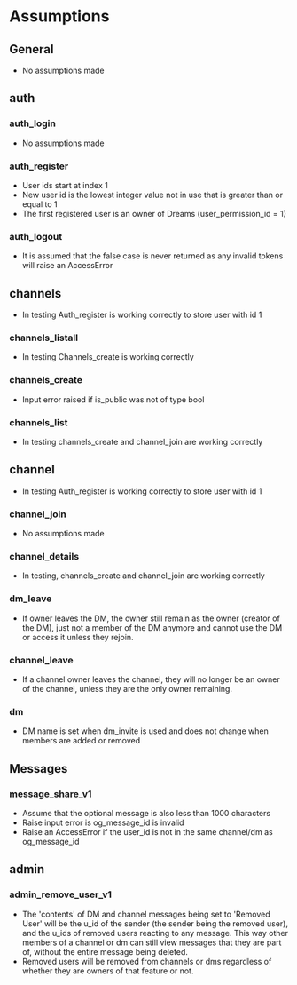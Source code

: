 # Assumptions

## General
* No assumptions made

## auth

### auth_login
* No assumptions made

### auth_register
* User ids start at index 1
* New user id is the lowest integer value not in use that is greater than or equal to 1
* The first registered user is an owner of Dreams (user_permission_id = 1)

### auth_logout
* It is assumed that the false case is never returned as any invalid tokens will raise an AccessError

## channels
* In testing Auth_register is working correctly to store user with id 1

### channels_listall
* In testing Channels_create is working correctly

### channels_create
* Input error raised if is_public was not of type bool

### channels_list
* In testing channels_create and channel_join are working correctly

## channel
* In testing Auth_register is working correctly to store user with id 1

### channel_join
* No assumptions made

### channel_details
* In testing, channels_create and channel_join are working correctly

### dm_leave
* If owner leaves the DM, the owner still remain as the owner (creator of the DM), 
  just not a member of the DM anymore and cannot use the DM or access it unless they rejoin. 

### channel_leave
* If a channel owner leaves the channel, they will no longer be an owner of the channel, unless they are the only owner remaining.

### dm
* DM name is set when dm_invite is used and does not change when members are added or removed

## Messages

### message_share_v1
* Assume that the optional message is also less than 1000 characters
* Raise input error is og_message_id is invalid
* Raise an AccessError if the user_id is not in the same channel/dm as og_message_id

## admin

### admin_remove_user_v1
* The 'contents' of DM and channel messages being set to 'Removed User' will be the u_id of the sender (the sender being the removed user), and the u_ids of removed users reacting to any message. This way other members of a channel or dm can still view messages that they are part of, without the entire message being deleted.
* Removed users will be removed from channels or dms regardless of whether they are owners  of that feature or not.


